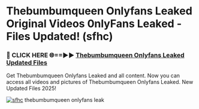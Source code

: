 # Thebumbumqueen Onlyfans Leaked Original Videos 0nlyFans Leaked - Files Updated! (sfhc)

<h3>🔴 CLICK HERE 🌐==►► <a href="https://tinyurl.com/x26r9saj" rel="nofollow">Thebumbumqueen Onlyfans Leaked Updated Files</a></h3>

Get Thebumbumqueen Onlyfans Leaked and all content. Now you can access all videos and pictures of Thebumbumqueen Onlyfans Leaked. New Updated Files 2025!

[![sfhc](https://i.imgur.com/LkgZPqh.gif)](https://tinyurl.com/x26r9saj)
thebumbumqueen onlyfans leak